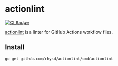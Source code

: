 actionlint
==========
[![CI Badge][]][CI]

[actionlint][proj] is a linter for GitHub Actions workflow files.

## Install

```
go get github.com/rhysd/actionlint/cmd/actionlint
```

[CI Badge]: https://github.com/rhysd/actionlint/workflows/CI/badge.svg?branch=master&event=push
[CI]: https://github.com/rhysd/actionlint/actions?query=workflow%3ACI+branch%3Amaster
[proj]: https://github.com/rhysd/actionlint
